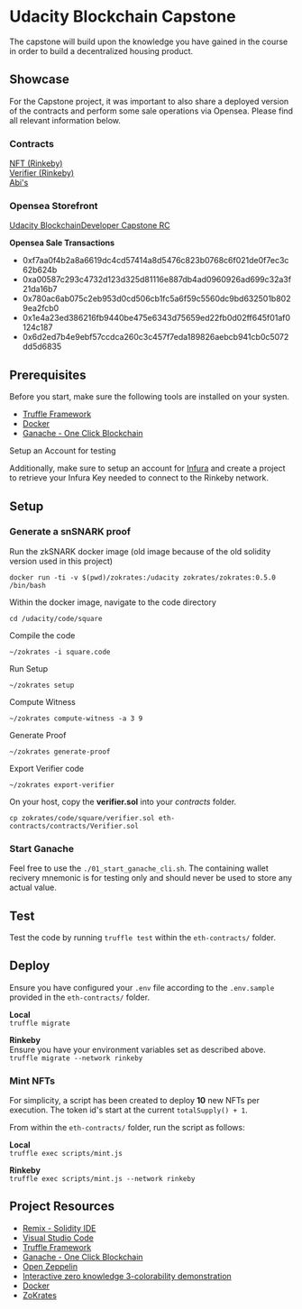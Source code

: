 # Udacity Blockchain Capstone

The capstone will build upon the knowledge you have gained in the course in order to build a decentralized housing product.

## Showcase

For the Capstone project, it was important to also share a deployed version of the contracts and perform some sale operations via Opensea. Please find all relevant information below.

### Contracts

[NFT (Rinkeby)](https://rinkeby.etherscan.io/address/0xCeeac9ee830ff2e692508D09329B7bDFC8cE0DEB)<br>
[Verifier (Rinkeby)](https://rinkeby.etherscan.io/address/0x7E1A9FCe30e92107369652bA8F00Ebe2a24bcd3b)<br>
[Abi's](./eth-contracts/build/contracts/)

### Opensea Storefront

[Udacity BlockchainDeveloper Capstone RC](https://testnets.opensea.io/collection/udacity-blockchaindeveloper-capstone-rc)<br>

**Opensea Sale Transactions**

- 0xf7aa0f4b2a8a6619dc4cd57414a8d5476c823b0768c6f021de0f7ec3c62b624b
- 0xa00587c293c4732d123d325d81116e887db4ad0960926ad699c32a3f21da16b7
- 0x780ac6ab075c2eb953d0cd506cb1fc5a6f59c5560dc9bd632501b8029ea2fcb0
- 0x1e4a23ed386216fb9440be475e6343d75659ed22fb0d02ff645f01af0124c187
- 0x6d2ed7b4e9ebf57ccdca260c3c457f7eda189826aebcb941cb0c5072dd5d6835

## Prerequisites

Before you start, make sure the following tools are installed on your systen.

- [Truffle Framework](https://truffleframework.com/)
- [Docker](https://docs.docker.com/install/)
- [Ganache - One Click Blockchain](https://truffleframework.com/ganache)

Setup an Account for testing

Additionally, make sure to setup an account for [Infura](https://infura.io) and create a project to retrieve your Infura Key needed to connect to the Rinkeby network.

## Setup

### Generate a snSNARK proof

Run the zkSNARK docker image (old image because of the old solidity version used in this project)

`docker run -ti -v $(pwd)/zokrates:/udacity zokrates/zokrates:0.5.0 /bin/bash`

Within the docker image, navigate to the code directory

`cd /udacity/code/square`

Compile the code

`~/zokrates -i square.code`

Run Setup

`~/zokrates setup`

Compute Witness

`~/zokrates compute-witness -a 3 9`

Generate Proof

`~/zokrates generate-proof`

Export Verifier code

`~/zokrates export-verifier`

On your host, copy the **verifier.sol** into your _contracts_ folder.

`cp zokrates/code/square/verifier.sol eth-contracts/contracts/Verifier.sol`

### Start Ganache

Feel free to use the `./01_start_ganache_cli.sh`. The containing wallet recivery mnemonic is for testing only and should never be used to store any actual value.

## Test

Test the code by running `truffle test` within the `eth-contracts/` folder.

## Deploy

Ensure you have configured your `.env` file according to the `.env.sample` provided in the `eth-contracts/` folder.

**Local**<br>
`truffle migrate`

**Rinkeby**<br>
Ensure you have your environment variables set as described above.
`truffle migrate --network rinkeby`

### Mint NFTs

For simplicity, a script has been created to deploy **10** new NFTs per execution. The token id's start at the current `totalSupply() + 1`.

From within the `eth-contracts/` folder, run the script as follows:

**Local**<br>
`truffle exec scripts/mint.js`

**Rinkeby**<br>
`truffle exec scripts/mint.js --network rinkeby`

## Project Resources

- [Remix - Solidity IDE](https://remix.ethereum.org/)
- [Visual Studio Code](https://code.visualstudio.com/)
- [Truffle Framework](https://truffleframework.com/)
- [Ganache - One Click Blockchain](https://truffleframework.com/ganache)
- [Open Zeppelin ](https://openzeppelin.org/)
- [Interactive zero knowledge 3-colorability demonstration](http://web.mit.edu/~ezyang/Public/graph/svg.html)
- [Docker](https://docs.docker.com/install/)
- [ZoKrates](https://github.com/Zokrates/ZoKrates)
